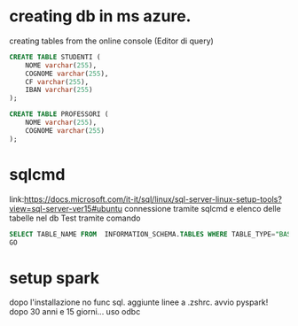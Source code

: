 
# creating db in ms azure.
creating tables from the online console (Editor di query)

```sql
CREATE TABLE STUDENTI (
    NOME varchar(255),
    COGNOME varchar(255),
    CF varchar(255),
	IBAN varchar(255)
); 

CREATE TABLE PROFESSORI (
    NOME varchar(255),
    COGNOME varchar(255)
); 
```

# sqlcmd 
link:https://docs.microsoft.com/it-it/sql/linux/sql-server-linux-setup-tools?view=sql-server-ver15#ubuntu
connessione tramite sqlcmd e elenco delle tabelle nel db Test tramite comando 

```sql
SELECT TABLE_NAME FROM  INFORMATION_SCHEMA.TABLES WHERE TABLE_TYPE="BASE TABLE"
GO
```
# setup spark
dopo l'installazione no func sql.
aggiunte linee a .zshrc.
avvio pyspark!
dopo 30 anni e 15 giorni... uso odbc
